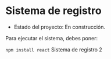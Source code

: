 <h1> Sistema de registro</h1> 

- Estado del proyecto: En construcción.

Para ejecutar el sistema, debes poner: 

```npm install react```
Sistema de registro 2

